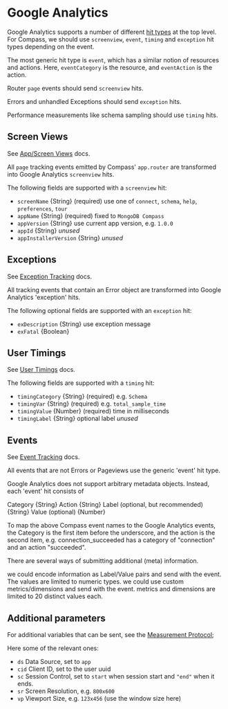 # Google Analytics

Google Analytics supports a number of different [hit types][ga-hittypes] at
the top level. For Compass, we should use `screenview`, `event`, `timing` and
`exception` hit types depending on the event.

The most generic hit type is `event`, which has a similar notion of resources
and actions. Here, `eventCategory` is the resource, and `eventAction` is the
action.

Router `page` events should send `screenview` hits.

Errors and unhandled Exceptions should send `exception` hits.

Performance measurements like schema sampling should use `timing` hits.

## Screen Views

See [App/Screen Views][ga-screenviews] docs.

All `page` tracking events emitted by Compass' `app.router` are transformed
into Google Analytics `screenview` hits.

The following fields are supported with a `screenview` hit:

- `screenName` {String}  (required) use one of `connect`, `schema`, `help`, `preferences`, `tour`
- `appName` {String}  (required) fixed to `MongoDB Compass`
- `appVersion` {String} use current app version, e.g. `1.0.0`
- `appId` {String} _unused_
- `appInstallerVersion` {String} _unused_

## Exceptions

See [Exception Tracking][ga-exceptions] docs.

All tracking events that contain an Error object are transformed into Google
Analytics 'exception' hits.

The following optional fields are supported with an `exception` hit:
- `exDescription`	{String}  use exception message
- `exFatal` {Boolean}


## User Timings

See [User Timings][ga-timings] docs.

The following fields are supported with a `timing` hit:

- `timingCategory` {String} (required) e.g. `Schema`
- `timingVar` {String} (required) e.g. `total_sample_time`
- `timingValue` {Number} (required) time in milliseconds
- `timingLabel` {String}  optional label _unused_


## Events

See [Event Tracking][ga-events] docs.

All events that are not Errors or Pageviews use the generic 'event' hit type.

Google Analytics does not support arbitrary metadata objects. Instead, each 'event' hit consists of

Category {String}
Action {String}
Label (optional, but recommended) {String}
Value (optional) {Number}

To map the above Compass event names to the Google Analytics events, the Category is the first item before the underscore, and the action is the second item, e.g. connection_succeeded has a category of "connection" and an action "succeeded".

There are several ways of submitting additional (meta) information.

we could encode information as Label/Value pairs and send with the event. The values are limited to numeric types.
we could use custom metrics/dimensions and send with the event. metrics and dimensions are limited to 20 distinct values each.

## Additional parameters

For additional variables that can be sent, see the [Measurement Protocol][ga-measurement-protocol];

Here some of the relevant ones:

- `ds` Data Source, set to `app`
- `cid` Client ID, set to the user uuid
- `sc` Session Control, set to `start` when session start and `"end"` when it ends.
- `sr` Screen Resolution, e.g. `800x600`
- `vp` Viewport Size, e.g. `123x456` (use the window size here)




[ga-hittypes]: https://developers.google.com/analytics/devguides/collection/analyticsjs/sending-hits
[ga-screenviews]: https://developers.google.com/analytics/devguides/collection/analyticsjs/screens
[ga-exceptions]: https://developers.google.com/analytics/devguides/collection/analyticsjs/exceptions
[ga-events]: https://developers.google.com/analytics/devguides/collection/analyticsjs/events
[ga-timings]: https://developers.google.com/analytics/devguides/collection/analyticsjs/user-timings
[ga-measurement-protocol]: https://developers.google.com/analytics/devguides/collection/protocol/v1/parameters
